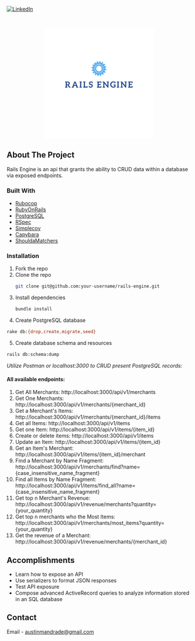 <!--
*** Thanks for checking out the Best-README-Template. If you have a suggestion
*** that would make this better, please fork the repo and create a pull request
*** or simply open an issue with the tag "enhancement".
*** Thanks again! Now go create something AMAZING! :D
***
***
***
*** To avoid retyping too much info. Do a search and replace for the following:
*** github_username, repo_name, twitter_handle, email, project_title, project_description
-->



<!-- PROJECT SHIELDS -->
<!--
*** I'm using markdown "reference style" links for readability.
*** Reference links are enclosed in brackets [ ] instead of parentheses ( ).
*** See the bottom of this document for the declaration of the reference variables
*** for contributors-url, forks-url, etc. This is an optional, concise syntax you may use.
*** https://www.markdownguide.org/basic-syntax/#reference-style-links
-->
[![LinkedIn][linkedin-shield]][linkedin-url]

<!-- PROJECT LOGO -->
<br />
<p align="center">
  <a href="https://github.com/austinandrade/rails-engine">
    <img src="public/rails-engine-logo.png" alt="Logo" width="300" height="300">
  </a>
  
<!-- ABOUT THE PROJECT -->
## About The Project

Rails Engine is an api that grants the ability to CRUD data within a database via exposed endpoints. 


### Built With

* [Rubocop](https://github.com/rubocop/rubocop)
* [RubyOnRails](https://rubyonrails.org/)
* [PostgreSQL](https://www.postgresql.org/)
* [RSpec](https://rspec.info/)
* [Simplecov](https://github.com/simplecov-ruby/simplecov)
* [Capybara](https://github.com/teamcapybara/capybara)
* [ShouldaMatchers](https://github.com/thoughtbot/shoulda-matchers)

  
### Installation

1. Fork the repo
2. Clone the repo
   ```sh
   git clone git@github.com:your-username/rails-engine.git
   ```
3. Install dependencies
   ```sh
   bundle install
   ```
4. Create PostgreSQL database
  ```sh
  rake db:{drop,create,migrate,seed}
  ```
5. Create database schema and resources
  ```sh
  rails db:schema:dump
  ```
*Utilize Postman or localhost:3000 to CRUD present PostgreSQL records:*
#### All available endpoints: 
  1. Get All Merchants: http://localhost:3000/api/v1/merchants
  2. Get One Merchants: http://localhost:3000/api/v1/merchants/{merchant_id}
  3. Get a Merchant's Items: http://localhost:3000/api/v1/merchants/{merchant_id}/items
  4. Get all Items: http://localhost:3000/api/v1/items
  5. Get one Item: http://localhost:3000/api/v1/items/{item_id}
  6. Create or delete items: http://localhost:3000/api/v1/items
  7. Update an Item: http://localhost:3000/api/v1/items/{item_id}
  8. Get an Item's Merchant: http://localhost:3000/api/v1/items/{item_id}/merchant
  9. Find a Merchant by Name Fragment: http://localhost:3000/api/v1/merchants/find?name={case_insensitive_name_fragment}
  10. Find all Items by Name Fragment: http://localhost:3000/api/v1/items/find_all?name={case_insensitive_name_fragment}
  11. Get top n Merchant's Revenue: http://localhost:3000/api/v1/revenue/merchants?quantity={your_quantity}
  12. Get top n merchants who the Most Items: http://localhost:3000/api/v1/merchants/most_items?quantity={your_quantity}
  13. Get the revenue of a Merchant: http://localhost:3000/api/v1/revenue/merchants/{merchant_id}
  
  
<!-- USAGE EXAMPLES -->
## Accomplishments

- Learn how to expose an API
- Use serializers to format JSON responses
- Test API exposure
- Compose advanced ActiveRecord queries to analyze information stored in an SQL database

<!-- CONTACT -->
## Contact

Email - [austinmandrade@gmail.com](austinmandrade@gmail.com)

<!-- MARKDOWN LINKS & IMAGES -->
<!-- https://www.markdownguide.org/basic-syntax/#reference-style-links -->
[linkedin-shield]: https://img.shields.io/badge/-LinkedIn-black.svg?style=for-the-badge&logo=linkedin&colorB=555
[linkedin-url]: https://www.linkedin.com/in/austinandrade/
